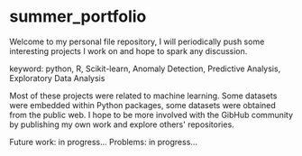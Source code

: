 # summer_portfolio

Welcome to my personal file repository, I will periodically push some interesting projects I work on and hope to spark any discussion.

keyword: python, R, Scikit-learn, Anomaly Detection, Predictive Analysis, Exploratory Data Analysis

Most of these projects were related to machine learning. Some datasets were embedded within Python packages, some datasets were obtained from the public web. I hope to be more involved with the GibHub community by publishing my own work and explore others' repositories. 

Future work: in progress...
Problems: in progress...
